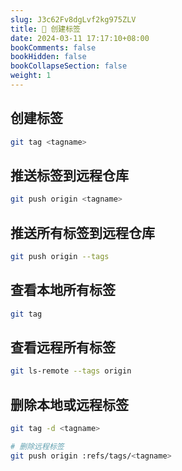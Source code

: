 ```yaml
---
slug: J3c62Fv8dgLvf2kg975ZLV
title: 📝 创建标签
date: 2024-03-11 17:17:10+08:00
bookComments: false
bookHidden: false
bookCollapseSection: false
weight: 1
---
```


## 创建标签
```bash
git tag <tagname>
```

## 推送标签到远程仓库
```bash
git push origin <tagname>
```

## 推送所有标签到远程仓库
```bash
git push origin --tags
```

## 查看本地所有标签
```bash
git tag
```

## 查看远程所有标签
```bash
git ls-remote --tags origin
```

## 删除本地或远程标签
```bash
git tag -d <tagname>

# 删除远程标签
git push origin :refs/tags/<tagname>
```
